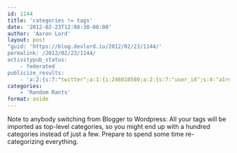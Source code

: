 ```yaml
---
id: 1144
title: 'categories != tags'
date: '2012-02-23T12:08:30-08:00'
author: 'Aaron Lord'
layout: post
"guid: 'https://blog.devlord.io/2012/02/23/1144/'
permalink: /2012/02/23/1144/
activitypub_status:
    - federated
publicize_results:
    - 'a:2:{s:7:"twitter";a:1:{i:246010580;a:2:{s:7:"user_id";s:4:"a1rd";s:7:"post_id";s:18:"172774865806442497";}}s:2:"fb";a:1:{i:100001277464592;a:2:{s:7:"user_id";s:15:"100001277464592";s:7:"post_id";s:15:"326684974050749";}}}'
categories:
    - 'Random Rants'
format: aside
---
```


Note to anybody switching from Blogger to Wordpress: All your tags will be imported as top-level categories, so you might end up with a hundred categories instead of just a few. Prepare to spend some time re-categorizing everything.